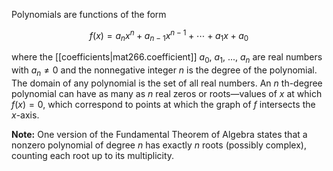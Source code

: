 
Polynomials are functions of the form

$$
f(x)=a_nx^n+a_{n-1}x^{n-1}+\cdots+a_1x+a_0
$$

where the [[coefficients|mat266.coefficient]] $a_0$, $a_1$, $...$, $a_n$ are real numbers with $a_n\ne0$ and the nonnegative integer $n$ is the degree of the polynomial. The domain of any polynomial is the set of all real numbers. An $n$ th-degree polynomial can have as many as $n$ real zeros or roots—values of $x$ at which $f(x)=0$, which correspond to points at which the graph of $f$ intersects the $x$-axis.

**Note:** One version of the Fundamental Theorem of Algebra states that a nonzero polynomial of degree $n$ has exactly $n$ roots (possibly complex), counting each root up to its multiplicity.